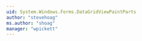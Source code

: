 ```yaml
---
uid: System.Windows.Forms.DataGridViewPaintParts
author: "stevehoag"
ms.author: "shoag"
manager: "wpickett"
---
```


